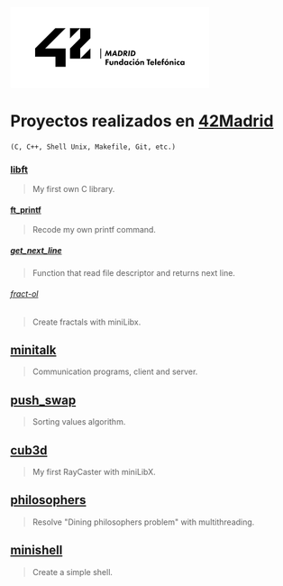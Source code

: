 ![42Madrid](/logo%2042Madrid.png)

# Proyectos realizados en [42Madrid](https://www.42madrid.com/)
`(C, C++, Shell Unix, Makefile, Git, etc.)`

### [libft](https://github.com/ivanoriola/42/tree/main/libft)
> My first own C library.

#### [ft_printf](https://github.com/ivanoriola/42/tree/main/ft_printf)
> Recode my own printf command.

##### [get_next_line](https://github.com/ivanoriola/42/tree/main/get_next_line)
> Function that read file descriptor and returns next line.

###### [fract-ol](https://github.com/ivanoriola/42/tree/main/fract-ol)
> Create fractals with miniLibx.

## [minitalk](https://github.com/ivanoriola/42/tree/main/minitalk)
> Communication programs, client and server.

## [push_swap](https://github.com/ivanoriola/42/tree/main/push_swap)
> Sorting values algorithm.

## [cub3d](https://github.com/ivanoriola/42/tree/main/cub3d)
> My first RayCaster with miniLibX.

## [philosophers](https://github.com/ivanoriola/42/tree/main/philosophers)
> Resolve "Dining philosophers problem" with multithreading.

## [minishell](https://github.com/ivanoriola/42/tree/main/minishell)
> Create a simple shell.
